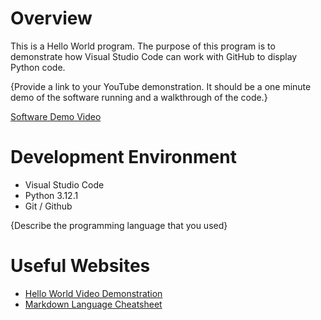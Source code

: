 # Overview

This is a Hello World program. The purpose of this program is to demonstrate how Visual Studio Code can work with GitHub to display Python code.

{Provide a link to your YouTube demonstration.  It should be a one minute demo of the software running and a walkthrough of the code.}

[Software Demo Video](http://youtube.link.goes.here)

# Development Environment

* Visual Studio Code
* Python 3.12.1
* Git / Github

{Describe the programming language that you used}

# Useful Websites

* [Hello World Video Demonstration](https://cdnapisec.kaltura.com/html5/html5lib/v2.101/mwEmbedFrame.php/p/1157612/uiconf_id/47306393/entry_id/1_zyyx43ke?wid=_1157612&iframeembed=true&playerId=kaltura_player_1687278321&entry_id=1_zyyx43ke)
* [Markdown Language Cheatsheet](https://www.markdownguide.org/cheat-sheet/)